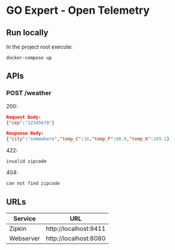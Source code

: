 # GO Expert - Open Telemetry

## Run locally

In the project root execute:
```shell
docker-compose up
```

## APIs

### POST /weather

200:
```json
Request Body:
{"cep":"12345678"}

Response Body:
{"city":"somewhere","temp_C":16,"temp_F":60.8,"temp_K":289.1}
```

422:
```
invalid zipcode
```

404:
```
can not find zipcode
```

## URLs

| Service    | URL                    |
| ---------- | ---------------------- |
| Zipkin     | http://localhost:9411  |
| Webserver  | http://localhost:8080  |
